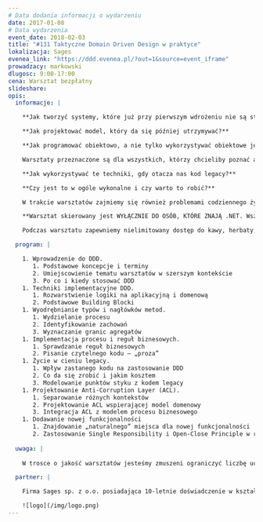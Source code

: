 ```yaml
---
# Data dodania informacji o wydarzeniu
date: 2017-01-08
# Data wydarzenia
event_date: 2018-02-03
title: "#131 Taktyczne Domain Driven Design w praktyce"
lokalizacja: Sages
evenea_link: "https://ddd.evenea.pl/?out=1&source=event_iframe"
prowadzacy: markowski
dlugosc: 9:00-17:00
cena: Warsztat bezpłatny
slideshare:
opis:
  informacje: |

    **Jak tworzyć systemy, które już przy pierwszym wdrożeniu nie są standardowym spaghetti?** 

    **Jak projektować model, który da się później utrzymywać?**

    **Jak programować obiektowo, a nie tylko wykorzystywać obiektowe języki programowania?**

    Warsztaty przeznaczone są dla wszystkich, którzy chcieliby poznać alternatywę dla anemicznych encji i rozrastających się w nieskończoność serwisów. Spojrzymy z lotu ptaka na to, co oferuje DDD i do czego może się to przydać. Bardziej szczegółowo zapoznamy się z podstawowymi „wzorcami taktycznymi” i przećwiczymy ich implementację w praktyce. Dla tych, którzy nie zetknęli się jeszcze z DDD będzie to duża dawka teorii podana w formie ćwiczeń i gotowych rozwiązań implementacyjnych. Dla tych, którzy teorię mają już opanowaną, będzie to okazja, żeby sprawdzić i pogłębić swoje umiejętności na realistycznym i nietrywialnym przykładzie.

    **Jak wykorzystywać te techniki, gdy otacza nas kod legacy?**

    **Czy jest to w ogóle wykonalne i czy warto to robić?**

    W trakcie warsztatów zajmiemy się również problemami codziennego życia w cieniu legacy. Zastanowimy się jak wykroić sobie obszar, w którym można zrobić naprawdę dobry model oraz jak łączyć go z zastanym kodem. Omówimy jedną z technik separowania kontekstów oraz zalety i koszty związane z jej stosowaniem.

    **Warsztat skierowany jest WYŁĄCZNIE DO OSÓB, KTÓRE ZNAJĄ .NET. Wszystkie ćwiczenia będą wykonywane w tej technologii, więc osoby, które jej nie znają, nie poradzą sobie na warsztacie.**

    Podczas warsztatu zapewniemy nielimitowany dostęp do kawy, herbaty, wody. W porze obiadowej zapewniamy pizzę.

  program: |

    1. Wprowadzenie do DDD.
       1. Podstawowe koncepcje i terminy
       2. Umiejscowienie tematu warsztatów w szerszym kontekście
       3. Po co i kiedy stosować DDD
    1. Techniki implementacyjne DDD.
       1. Rozwarstwienie logiki na aplikacyjną i domenową
       2. Podstawowe Building Blocki
    1. Wyodrębnianie typów i nagłówków metod.
       1. Wydzielanie procesu
       2. Identyfikowanie zachowań
       3. Wyznaczanie granic agregatów
    1. Implementacja procesu i reguł biznesowych.
       1. Sprawdzanie reguł biznesowych
       2. Pisanie czytelnego kodu – „proza”
    1. Życie w cieniu legacy.
       1. Wpływ zastanego kodu na zastosowanie DDD
       2. Co da się zrobić i jakim kosztem
       3. Modelowanie punktów styku z kodem legacy
    1. Projektowanie Anti-Corruption Layer (ACL).
       1. Separowanie różnych kontekstów
       2. Projektowanie ACL wspierającej model domenowy
       3. Integracja ACL z modelem procesu biznesowego
    1. Dodawanie nowej funkcjonalności
       1. Znajdowanie „naturalnego” miejsca dla nowej funkcjonalności
       2. Zastosowanie Single Responsibility i Open-Close Principle w rzeczywistym świecie
 
  uwaga: |
 
    W trosce o jakość warsztatów jesteśmy zmuszeni ograniczyć liczbę uczestników. **Kwalifikacja odbywa się na podstawie odpowiedzi udzielonych w formularzu zgłoszeniowym oraz - w dalszym kroku - kolejności zgłoszeń.** Potwierdzenie udziału w warsztatach wraz z instrukcją przygotowania środowiska otrzymasz najpóźniej na 7 dni przed planowaną datą wydarzenia.

  partner: |

    Firma Sages sp. z o.o. posiadająca 10-letnie doświadczenie w kształceniu kadr w branży IT. Specjalizuje się w prowadzeniu szkoleń technologicznych otwartych i dedykowanych, których cechą wspólną niezależnie od tematyki szkolenia jest warsztatowa formuła zajęć koncentrująca się na przekazaniu praktycznych umiejętności uczestnikom. Prowadzi także dedykowane projekty reedukacyjne oraz współpracuje z uczelniami wyższymi wspierając realizację zaawansowanych przedmiotów programistycznych, a także prowadząc studia podyplomowe (Politechnika Warszawska, studia z obszaru Big Data). Sages jest stałym organizatorem eventów branżowych dla profesjonalistów IT w ramach inicjatywy Stacja.IT.

    ![logo](/img/logo.png)
---
```

